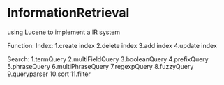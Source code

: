 # InformationRetrieval
using Lucene to implement a IR system

Function:
Index:
	1.create index
	2.delete index
	3.add index
	4.update index

Search:
	1.termQuery
	2.multiFieldQuery
	3.booleanQuery
	4.prefixQuery
	5.phraseQuery
	6.multiPhraseQuery
	7.regexpQuery
	8.fuzzyQuery
	9.queryparser
	10.sort
	11.filter